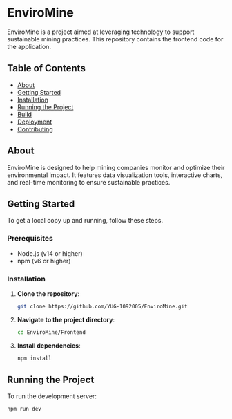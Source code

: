 # EnviroMine

EnviroMine is a project aimed at leveraging technology to support sustainable mining practices. This repository contains the frontend code for the application.

## Table of Contents

- [About](#about)
- [Getting Started](#getting-started)
- [Installation](#installation)
- [Running the Project](#running-the-project)
- [Build](#build)
- [Deployment](#deployment)
- [Contributing](#contributing)

## About

EnviroMine is designed to help mining companies monitor and optimize their environmental impact. It features data visualization tools, interactive charts, and real-time monitoring to ensure sustainable practices.

## Getting Started

To get a local copy up and running, follow these steps.

### Prerequisites

- Node.js (v14 or higher)
- npm (v6 or higher)

### Installation

1. **Clone the repository**:

    ```bash
    git clone https://github.com/YUG-1092005/EnviroMine.git
    ```

2. **Navigate to the project directory**:

    ```bash
    cd EnviroMine/Frontend
    ```

3. **Install dependencies**:

    ```bash
    npm install
    ```

## Running the Project

To run the development server:

```bash
npm run dev
